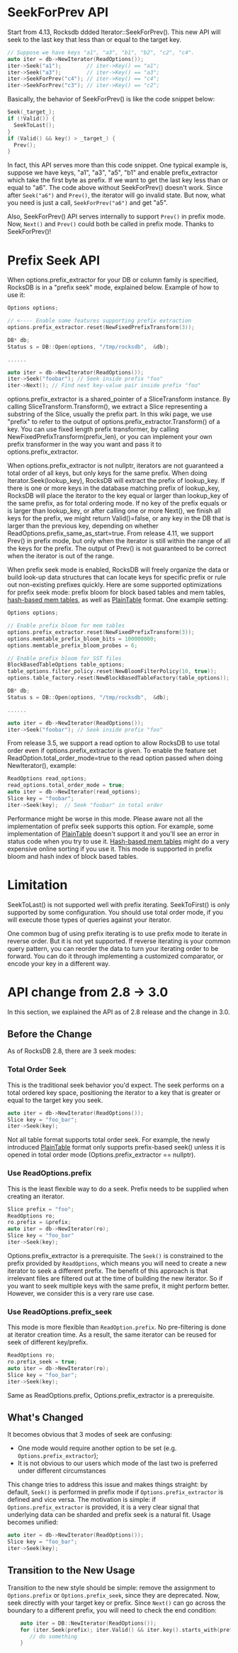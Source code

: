 # SeekForPrev API
Start from 4.13, Rocksdb ddded Iterator::SeekForPrev(). This new API will seek to the last key that less than or equal to the target key.
```cpp
// Suppose we have keys "a1", "a3", "b1", "b2", "c2", "c4".
auto iter = db->NewIterator(ReadOptions());
iter->Seek("a1");        // iter->Key() == "a1";
iter->Seek("a3");        // iter->Key() == "a3";
iter->SeekForPrev("c4"); // iter->Key() == "c4";
iter->SeekForPrev("c3"); // iter->Key() == "c2";
```
Basically, the behavior of SeekForPrev() is like the code snippet below:
```cpp
Seek(_target_); 
if (!Valid()) {
  SeekToLast();
} 
if (Valid() && key() > _target_) { 
  Prev(); 
}
```
In fact, this API serves more than this code snippet. One typical example is, suppose we have keys, "a1", "a3", "a5", "b1" and enable prefix_extractor which take the first byte as prefix. If we want to get the last key less than or equal to "a6". The code above without SeekForPrev() doesn't work. Since after `Seek("a6")` and `Prev()`, the iterator will go invalid state. But now, what you need is just a call, `SeekForPrev("a6")` and get "a5".

Also, SeekForPrev() API serves internally to support `Prev()` in prefix mode. Now, `Next()` and `Prev()` could both be called in prefix mode. Thanks to SeekForPrev()!

# Prefix Seek API
When options.prefix_extractor for your DB or column family is specified, RocksDB is in a "prefix seek" mode, explained below. Example of how to use it:

```cpp
Options options;

// <---- Enable some features supporting prefix extraction
options.prefix_extractor.reset(NewFixedPrefixTransform(3));

DB* db;
Status s = DB::Open(options, "/tmp/rocksdb",  &db);

......

auto iter = db->NewIterator(ReadOptions());
iter->Seek("foobar"); // Seek inside prefix "foo"
iter->Next(); // Find next key-value pair inside prefix "foo"
```

options.prefix_extractor is a shared_pointer of a SliceTransform instance. By calling SliceTransform.Transform(), we extract a Slice representing a substring of the Slice, usually the prefix part. In this wiki page, we use "prefix" to refer to the output of options.prefix_extractor.Transform() of a key. You can use fixed length prefix transformer, by calling NewFixedPrefixTransform(prefix_len), or you can implement your own prefix transformer in the way you want and pass it to options.prefix_extractor.

When options.prefix_extractor is not nullptr, iterators are not guaranteed a total order of all keys, but only keys for the same prefix. When doing Iterator.Seek(lookup_key), RocksDB will extract the prefix of lookup_key. If there is one or more keys in the database matching prefix of lookup_key, RocksDB will place the iterator to the key equal or larger than lookup_key of the same prefix, as for total ordering mode. If no key of the prefix equals or is larger than lookup_key, or after calling one or more Next(), we finish all keys for the prefix, we might return Valid()=false, or any key in the DB that is larger than the previous key, depending on whether ReadOptions.prefix_same_as_start=true. From release 4.11, we support Prev() in prefix mode, but only when the iterator is still within the range of all the keys for the prefix. The output of Prev() is not guaranteed to be  correct when the iterator is out of the range.

When prefix seek mode is enabled, RocksDB will freely organize the data or build look-up data structures that can locate keys for specific prefix or rule out non-existing prefixes quickly. Here are some supported optimizations for prefix seek mode: prefix bloom for block based tables and mem tables, [hash-based mem tables](https://github.com/facebook/rocksdb/wiki/Hash-based-memtable-implementations), as well as [PlainTable](https://github.com/facebook/rocksdb/wiki/PlainTable-Format) format. One example setting:

```cpp
Options options;

// Enable prefix bloom for mem tables
options.prefix_extractor.reset(NewFixedPrefixTransform(3));
options.memtable_prefix_bloom_bits = 100000000;
options.memtable_prefix_bloom_probes = 6;

// Enable prefix bloom for SST files
BlockBasedTableOptions table_options;
table_options.filter_policy.reset(NewBloomFilterPolicy(10, true));
options.table_factory.reset(NewBlockBasedTableFactory(table_options));

DB* db;
Status s = DB::Open(options, "/tmp/rocksdb",  &db);

......

auto iter = db->NewIterator(ReadOptions());
iter->Seek("foobar"); // Seek inside prefix "foo"

```

From release 3.5, we support a read option to allow RocksDB to use total order even if options.prefix_extractor is given. To enable the feature set ReadOption.total_order_mode=true to the read option passed when doing NewIterator(), example:

```cpp
ReadOptions read_options;
read_options.total_order_mode = true;
auto iter = db->NewIterator(read_options);
Slice key = "foobar";
iter->Seek(key);  // Seek "foobar" in total order
```

Performance might be worse in this mode. Please aware not all the implementation of prefix seek supports this option. For example, some implementation of [PlainTable](https://github.com/facebook/rocksdb/wiki/PlainTable-Format) doesn't support it and you'll see an error in status code when you try to use it. [Hash-based mem tables](https://github.com/facebook/rocksdb/wiki/Hash-based-memtable-implementations) might do a very expensive online sorting if you use it. This mode is supported in prefix bloom and hash index of block based tables.

# Limitation
SeekToLast() is not supported well with prefix iterating. SeekToFirst() is only supported by some configuration. You should use total order mode, if you will execute those types of queries against your iterator. 

One common bug of using prefix iterating is to use prefix mode to iterate in reverse order. But it is not yet supported. If reverse iterating is your common query pattern, you can reorder the data to turn your iterating order to be forward. You can do it through implementing a customized comparator, or encode your key in a different way.

# API change from 2.8 -> 3.0
In this section, we explained the API as of 2.8 release and the change in 3.0.

## Before the Change

As of RocksDB 2.8, there are 3 seek modes:

### Total Order Seek
This is the traditional seek behavior you'd expect. The seek performs on a total ordered key space, positioning the iterator to a key that is greater or equal to the target key you seek.

```cpp
auto iter = db->NewIterator(ReadOptions());
Slice key = "foo_bar";
iter->Seek(key);
```

Not all table format supports total order seek. For example, the newly introduced [PlainTable](https://github.com/facebook/rocksdb/wiki/PlainTable-Format) format only supports prefix-based seek() unless it is opened in total order mode (Options.prefix_extractor == nullptr).

### Use ReadOptions.prefix
This is the least flexible way to do a seek. Prefix needs to be supplied when creating an iterator. 

```cpp
Slice prefix = "foo";
ReadOptions ro;
ro.prefix = &prefix;
auto iter = db->NewIterator(ro);
Slice key = "foo_bar"
iter->Seek(key);
```

Options.prefix_extractor is a prerequisite. The `Seek()` is constrained to the prefix provided by `ReadOptions`, which means you will need to create a new iterator to seek a different prefix. The benefit of this approach is that irrelevant files are filtered out at the time of building the new iterator. So if you want to seek multiple keys with the same prefix, it might perform better. However, we consider this is a very rare use case.

### Use ReadOptions.prefix_seek
This mode is more flexible than `ReadOption.prefix`. No pre-filtering is done at iterator creation time. As a result, the same iterator can be reused for seek of different key/prefix.

```cpp
ReadOptions ro;
ro.prefix_seek = true;
auto iter = db->NewIterator(ro);
Slice key = "foo_bar";
iter->Seek(key);
```

Same as ReadOptions.prefix, Options.prefix_extractor is a prerequisite.

## What's Changed
It becomes obvious that 3 modes of seek are confusing:
* One mode would require another option to be set (e.g. `Options.prefix_extractor`);
* It is not obvious to our users which mode of the last two is preferred under different circumstances

This change tries to address this issue and makes things straight: by default, `Seek()` is performed in prefix mode if `Options.prefix_extractor` is defined and vice versa. The motivation is simple: if `Options.prefix_extractor` is provided, it is a very clear signal that underlying data can be sharded and prefix seek is a natural fit. Usage becomes unified:

```cpp
auto iter = db->NewIterator(ReadOptions());
Slice key = "foo_bar";
iter->Seek(key);
```

## Transition to the New Usage
Transition to the new style should be simple: remove the assignment to `Options.prefix` or `Options.prefix_seek`, since they are deprecated. Now, seek directly with your target key or prefix. Since
`Next()` can go across the boundary to a different prefix, you will need to check the end condition:

```cpp
    auto iter = DB::NewIterator(ReadOptions());
    for (iter.Seek(prefix); iter.Valid() && iter.key().starts_with(prefix); iter.Next()) {
       // do something
    }
```